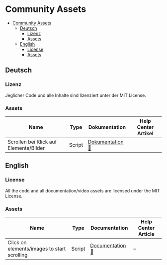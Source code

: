 # Community Assets

<!-- TOC -->
* [Community Assets](#community-assets)
  * [Deutsch](#deutsch)
    * [Lizenz](#lizenz)
    * [Assets](#assets)
  * [English](#english)
    * [License](#license)
    * [Assets](#assets-1)
<!-- TOC -->

## Deutsch

### Lizenz

Jeglicher Code und alle Inhalte sind lizenziert unter der MIT License.

### Assets

| Name                                   | Type   | Dokumentation                                  | Help Center Artikel |
|----------------------------------------|--------|------------------------------------------------|---------------------|
| Scrollen bei Klick auf Elemente/Bilder | Script | [Dokumentation 🔗](./docs/clickToScroll_de.md) |                     |

## English

### License

All the code and all documentation/video assets are licensed under the MIT License.

### Assets

| Name                                        | Type   | Documentation                                  | Help Center Article |
|---------------------------------------------|--------|------------------------------------------------|---------------------|
| Click on elements/images to start scrolling | Script | [Documentation 🔗](./docs/clickToScroll_en.md) | –                   |
